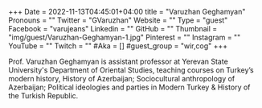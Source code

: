 +++
Date = 2022-11-13T04:45:01+04:00
title = "Varuzhan Geghamyan"
Pronouns = ""
Twitter = "GVaruzhan"
Website = ""
Type = "guest"
Facebook = "varujeans"
Linkedin = ""
GitHub = ""
Thumbnail = "img/guest/Varuzhan-Geghamyan-1.jpg"
Pinterest = ""
Instagram = ""
YouTube = ""
Twitch = ""
#Aka = []
#guest_group = "wir,cog"
+++

Prof. Varuzhan Geghamyan is assistant professor at Yerevan State University's Department of Oriental Studies, teaching courses on Turkey’s modern history, History of Azerbaijan; Sociocultural anthropology of Azerbaijan; Political ideologies and parties in Modern Turkey &  History of the Turkish Republic.

